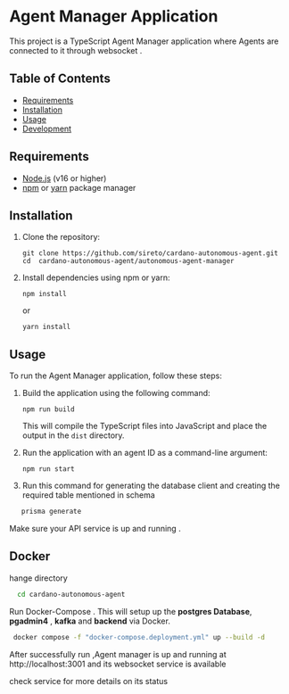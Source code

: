 #  Agent Manager Application

This project is a TypeScript Agent Manager application where Agents are connected to it through websocket .

## Table of Contents
- [Requirements](#requirements)
- [Installation](#installation)
- [Usage](#usage)
- [Development](#development)

## Requirements

- [Node.js](https://nodejs.org/) (v16 or higher)
- [npm](https://www.npmjs.com/) or [yarn](https://yarnpkg.com/) package manager

## Installation

1. Clone the repository:

    ```shell
    git clone https://github.com/sireto/cardano-autonomous-agent.git
    cd  cardano-autonomous-agent/autonomous-agent-manager
    ```

2. Install dependencies using npm or yarn:

    ```shell
    npm install
    ```

    or

    ```shell
    yarn install
    ```

## Usage

To run the Agent Manager application, follow these steps:

1. Build the application using the following command:

    ```shell
    npm run build
    ```

    This will compile the TypeScript files into JavaScript and place the output in the `dist` directory.

2. Run the application with an agent ID as a command-line argument:

    ```shell
    npm run start 
    ```
3. Run this command for generating the database client and creating the required table mentioned in schema

```bash
   prisma generate
```

Make sure your API service is up and running .

## Docker 
hange directory

```bash
  cd cardano-autonomous-agent
```

Run Docker-Compose . This will setup up the **postgres Database**, **pgadmin4** , **kafka** and **backend** via Docker.

```bash
 docker compose -f "docker-compose.deployment.yml" up --build -d
```

After successfully run ,Agent manager is up and running at http://localhost:3001 and its websocket service is available

check service for more details on its status 

